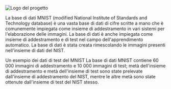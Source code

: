 ![Logo del progetto](../img/MNIST_dataset_example.png) 

La base di dati MNIST (modified National Institute of Standards and Technology database) è una vasta base di dati di cifre scritte a mano che è comunemente impiegata come insieme di addestramento in vari sistemi per l'elaborazione delle immagini. La base di dati è anche impiegata come insieme di addestramento e di test nel campo dell'apprendimento automatico. La base di dati è stata creata rimescolando le immagini presenti nell'insieme di dati del NIST.

Un esempio dei dati di test del MNIST
La base di dati MNIST contiene 60 000 immagini di addestramento e 10 000 immagini di test; metà dell'insieme di addestramento e metà dell'insieme di test sono state prelevate dall'insieme di addestramento del NIST, mentre le altre metà sono state ottenute dall'insieme di test del NIST stesso.


